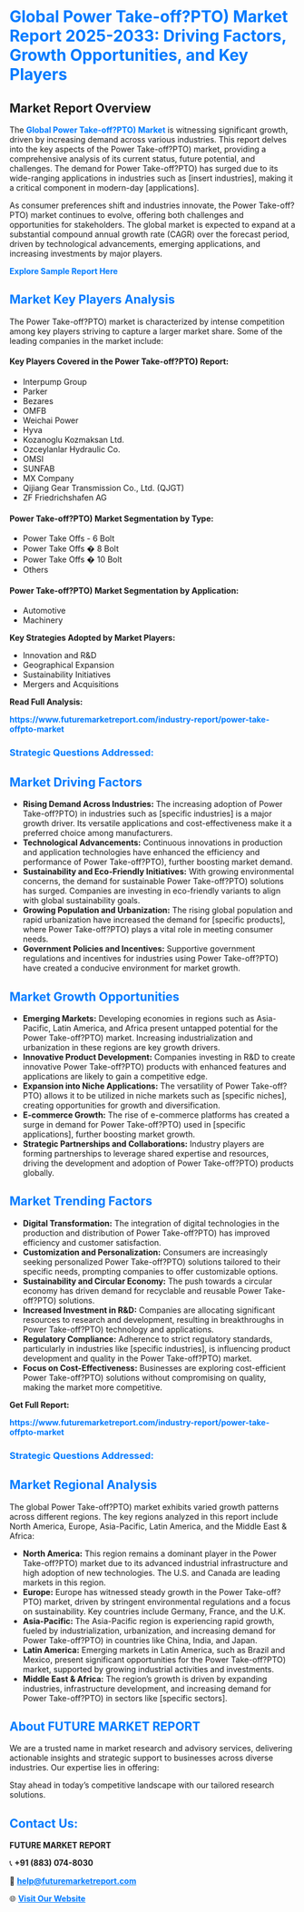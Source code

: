 <h1 style="color: #007BFF;">Global Power Take-off?PTO) Market Report 2025-2033: Driving Factors, Growth Opportunities, and Key Players</h1>

<section id="overview">
<h2>Market Report Overview</h2>
<p>The <a href="https://www.futuremarketreport.com/industry-report/power-take-offpto-market" style="color: #007BFF; text-decoration: none;"><strong>Global Power Take-off?PTO) Market</strong></a> is witnessing significant growth, driven by increasing demand across various industries. This report delves into the key aspects of the Power Take-off?PTO) market, providing a comprehensive analysis of its current status, future potential, and challenges. The demand for Power Take-off?PTO) has surged due to its wide-ranging applications in industries such as [insert industries], making it a critical component in modern-day [applications].</p>
<p>As consumer preferences shift and industries innovate, the Power Take-off?PTO) market continues to evolve, offering both challenges and opportunities for stakeholders. The global market is expected to expand at a substantial compound annual growth rate (CAGR) over the forecast period, driven by technological advancements, emerging applications, and increasing investments by major players.</p>
</section>

<section id="overview">
<p><a href="https://www.futuremarketreport.com/request-sample/reportId=101823" style="color: #007BFF; text-decoration: none;"><strong>Explore Sample Report Here</strong></a></p>
</section>

<section id="key-players">
<h2 style="color: #007BFF;">Market Key Players Analysis</h2>
<p>The Power Take-off?PTO) market is characterized by intense competition among key players striving to capture a larger market share. Some of the leading companies in the market include:</p>
<h4>Key Players Covered in the Power Take-off?PTO) Report:</h4>
<ul><li>Interpump Group</li><li>Parker</li><li>Bezares</li><li>OMFB</li><li>Weichai Power</li><li>Hyva</li><li>Kozanoglu Kozmaksan Ltd.</li><li>Ozceylanlar Hydraulic Co.</li><li>OMSI</li><li>SUNFAB</li><li>MX Company</li><li>Qijiang Gear Transmission Co., Ltd. (QJGT)</li><li>ZF Friedrichshafen AG</li></ul>
<h4>Power Take-off?PTO) Market Segmentation by Type:</h4>
<ul><li>Power Take Offs - 6 Bolt</li><li>Power Take Offs � 8 Bolt</li><li>Power Take Offs � 10 Bolt</li><li>Others</li></ul>

<h4>Power Take-off?PTO) Market Segmentation by Application:</h4>
<ul><li>Automotive</li><li>Machinery</li></ul>
<p><strong>Key Strategies Adopted by Market Players:</strong></p>
<ul>
<li>Innovation and R&D</li>
<li>Geographical Expansion</li>
<li>Sustainability Initiatives</li>
<li>Mergers and Acquisitions</li>
</ul>
</section>

<section>
<p><strong>Read Full Analysis: </strong></p><a href="https://www.futuremarketreport.com/industry-report/power-take-offpto-market" style="color: #007BFF; text-decoration: none;"><strong>https://www.futuremarketreport.com/industry-report/power-take-offpto-market</strong></a>
<h3 style="color: #007BFF;">Strategic Questions Addressed:</h3>
</section>

<section id="driving-factors">
<h2 style="color: #007BFF;">Market Driving Factors</h2>
<ul>
<li><strong>Rising Demand Across Industries:</strong> The increasing adoption of Power Take-off?PTO) in industries such as [specific industries] is a major growth driver. Its versatile applications and cost-effectiveness make it a preferred choice among manufacturers.</li>
<li><strong>Technological Advancements:</strong> Continuous innovations in production and application technologies have enhanced the efficiency and performance of Power Take-off?PTO), further boosting market demand.</li>
<li><strong>Sustainability and Eco-Friendly Initiatives:</strong> With growing environmental concerns, the demand for sustainable Power Take-off?PTO) solutions has surged. Companies are investing in eco-friendly variants to align with global sustainability goals.</li>
<li><strong>Growing Population and Urbanization:</strong> The rising global population and rapid urbanization have increased the demand for [specific products], where Power Take-off?PTO) plays a vital role in meeting consumer needs.</li>
<li><strong>Government Policies and Incentives:</strong> Supportive government regulations and incentives for industries using Power Take-off?PTO) have created a conducive environment for market growth.</li>
</ul>
</section>

<section id="growth-opportunities">
<h2 style="color: #007BFF;">Market Growth Opportunities</h2>
<ul>
<li><strong>Emerging Markets:</strong> Developing economies in regions such as Asia-Pacific, Latin America, and Africa present untapped potential for the Power Take-off?PTO) market. Increasing industrialization and urbanization in these regions are key growth drivers.</li>
<li><strong>Innovative Product Development:</strong> Companies investing in R&D to create innovative Power Take-off?PTO) products with enhanced features and applications are likely to gain a competitive edge.</li>
<li><strong>Expansion into Niche Applications:</strong> The versatility of Power Take-off?PTO) allows it to be utilized in niche markets such as [specific niches], creating opportunities for growth and diversification.</li>
<li><strong>E-commerce Growth:</strong> The rise of e-commerce platforms has created a surge in demand for Power Take-off?PTO) used in [specific applications], further boosting market growth.</li>
<li><strong>Strategic Partnerships and Collaborations:</strong> Industry players are forming partnerships to leverage shared expertise and resources, driving the development and adoption of Power Take-off?PTO) products globally.</li>
</ul>
</section>

<section id="trending-factors">
<h2 style="color: #007BFF;">Market Trending Factors</h2>
<ul>
<li><strong>Digital Transformation:</strong> The integration of digital technologies in the production and distribution of Power Take-off?PTO) has improved efficiency and customer satisfaction.</li>
<li><strong>Customization and Personalization:</strong> Consumers are increasingly seeking personalized Power Take-off?PTO) solutions tailored to their specific needs, prompting companies to offer customizable options.</li>
<li><strong>Sustainability and Circular Economy:</strong> The push towards a circular economy has driven demand for recyclable and reusable Power Take-off?PTO) solutions.</li>
<li><strong>Increased Investment in R&D:</strong> Companies are allocating significant resources to research and development, resulting in breakthroughs in Power Take-off?PTO) technology and applications.</li>
<li><strong>Regulatory Compliance:</strong> Adherence to strict regulatory standards, particularly in industries like [specific industries], is influencing product development and quality in the Power Take-off?PTO) market.</li>
<li><strong>Focus on Cost-Effectiveness:</strong> Businesses are exploring cost-efficient Power Take-off?PTO) solutions without compromising on quality, making the market more competitive.</li>
</ul>
</section>

<section>
<p><strong>Get Full Report: </strong></p><a href="https://www.futuremarketreport.com/industry-report/power-take-offpto-market" style="color: #007BFF; text-decoration: none;"><strong>https://www.futuremarketreport.com/industry-report/power-take-offpto-market</strong></a>
<h3 style="color: #007BFF;">Strategic Questions Addressed:</h3>
</section>


<section id="regional-analysis">
<h2 style="color: #007BFF;">Market Regional Analysis</h2>
<p>The global Power Take-off?PTO) market exhibits varied growth patterns across different regions. The key regions analyzed in this report include North America, Europe, Asia-Pacific, Latin America, and the Middle East & Africa:</p>
<ul>
<li><strong>North America:</strong> This region remains a dominant player in the Power Take-off?PTO) market due to its advanced industrial infrastructure and high adoption of new technologies. The U.S. and Canada are leading markets in this region.</li>
<li><strong>Europe:</strong> Europe has witnessed steady growth in the Power Take-off?PTO) market, driven by stringent environmental regulations and a focus on sustainability. Key countries include Germany, France, and the U.K.</li>
<li><strong>Asia-Pacific:</strong> The Asia-Pacific region is experiencing rapid growth, fueled by industrialization, urbanization, and increasing demand for Power Take-off?PTO) in countries like China, India, and Japan.</li>
<li><strong>Latin America:</strong> Emerging markets in Latin America, such as Brazil and Mexico, present significant opportunities for the Power Take-off?PTO) market, supported by growing industrial activities and investments.</li>
<li><strong>Middle East & Africa:</strong> The region’s growth is driven by expanding industries, infrastructure development, and increasing demand for Power Take-off?PTO) in sectors like [specific sectors].</li>
</ul>
</section>

<footer>
<h2 style="color: #007BFF;">About FUTURE MARKET REPORT</h2>
<p>We are a trusted name in market research and advisory services, delivering actionable insights and strategic support to businesses across diverse industries. Our expertise lies in offering:</p>

<p>Stay ahead in today’s competitive landscape with our tailored research solutions.</p>

<h2 style="color: #007BFF;">Contact Us:</h2>
<p><strong>FUTURE MARKET REPORT</strong></p>
<p>📞 <strong>+91 (883) 074-8030</strong></p>
<p>📧 <strong><a href="mailto:help@futuremarketreport.com" style="color: #007BFF;">help@futuremarketreport.com</a></strong></p>
<p>🌐 <strong><a href="https://www.futuremarketreport.com/" style="color: #007BFF;">Visit Our Website</a></strong></p>
</footer>